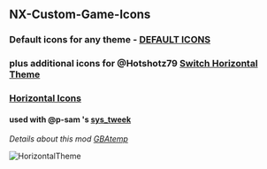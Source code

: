## NX-Custom-Game-Icons ##
### Default icons for any theme - [DEFAULT ICONS](https://github.com/sodasoba1/NX-Custom-Game-Icons-Horizontal/tree/main/Default) ###
### plus additional icons for @Hotshotz79 [Switch Horizontal Theme](https://github.com/hotshotz79/NX-Custom-Game-Icons "Horizontal theme") ###
### [Horizontal Icons](https://github.com/sodasoba1/NX-Custom-Game-Icons-Horizontal/tree/main/Horizontal) ###

#### used with @p-sam 's [sys_tweek](https://github.com/p-sam/switch-sys-tweak) ####

_Details about this mod [GBAtemp](https://gbatemp.net/threads/custom-game-icons-tutorial-and-sharing-hub-no-forwarders.574675/)_

![HorizontalTheme](https://github.com/sodasoba1/NX-Custom-Game-Icons-Horizontal/raw/main/VL8e.jpg)
